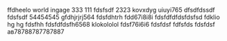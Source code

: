 ffdheelo world
ingage
333
111
fdsfsdf
2323
kovxdyg
uiuyi765
dfsdfdssdf
fdsfsdf
54454545
gfdhjrjrj564
fdsfdhtrh
fdd67i8i8i
fdsfdfdfdsfdsfsd
fdklio hg hg 
fdsfhh
fdsfdfdsfh6568
klokololol
fdsf76i6i6
fdsfdsf
fdfsfds
fdsfdsf
ав78788787787887
